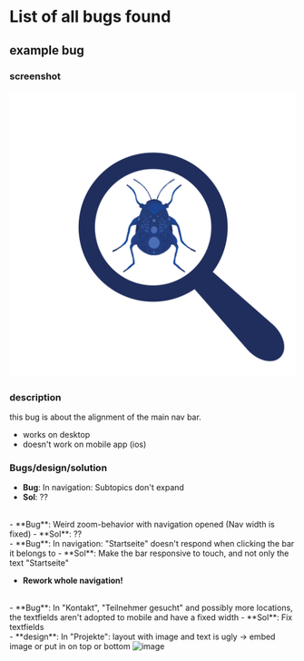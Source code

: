 # List of all bugs found
## example bug
### screenshot
![alt text](pics/example.jpg)
### description
this bug is about the alignment of the main nav bar. 
- works on desktop
- doesn't work on mobile app (ios)
### Bugs/design/solution
- **Bug**: In navigation: Subtopics don't expand
- **Sol**: ??
<br>
- **Bug**: Weird zoom-behavior with navigation opened (Nav width is fixed)
- **Sol**: ??
<br>
- **Bug**: In navigation: "Startseite" doesn't respond when clicking the bar it belongs to
- **Sol**: Make the bar responsive to touch, and not only the text "Startseite"

- **Rework whole navigation!**
<br>
- **Bug**: In "Kontakt", "Teilnehmer gesucht" and possibly more locations, the textfields aren't adopted to mobile and have a fixed width
- **Sol**: Fix textfields
<br>
- **design**: In "Projekte": layout with image and text is ugly -> embed image or put in on top or bottom

<img width="426" alt="image" src="https://github.com/enricocirignaco/hack4socialGood/assets/35838942/64fc5315-b988-4a11-ae99-a566ec814f25">
<br>



